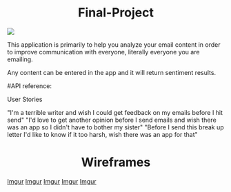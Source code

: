 <h1 align="center"> Final-Project </h1>

![](https://media.giphy.com/media/9nt9NckauzqJG/source.gif)


This application is primarily to help you analyze your email content in order to improve communication with everyone, literally everyone you are emailing.

Any content can be entered in the app and it will return sentiment results.


#API reference:

[The IBM Watson™ Personality Insights]: (https://www.ibm.com/watson/developercloud/personality-insights/api/v2/)

User Stories

"I'm a terrible writer and wish I could get feedback on my emails before I hit send"
"I'd love to get another opinion before I send emails and wish there was an app so I didn't have to bother my sister"
"Before I send this break up letter I'd like to know if it too harsh, wish there was an app for that"



<h1 align="center"> Wireframes  </h1>

[Imgur](http://i.imgur.com/ju1HNdW.png)
[Imgur](http://i.imgur.com/htJEivm.png)
[Imgur](http://i.imgur.com/rdRjusn.png)
[Imgur](http://i.imgur.com/eHHd6mw.png)
[Imgur](http://i.imgur.com/FFlEOJ7.png)


